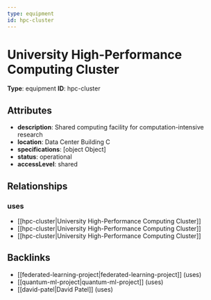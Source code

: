```yaml
---
type: equipment
id: hpc-cluster
---
```


# University High-Performance Computing Cluster

**Type**: equipment
**ID**: hpc-cluster

## Attributes

- **description**: Shared computing facility for computation-intensive research
- **location**: Data Center Building C
- **specifications**: [object Object]
- **status**: operational
- **accessLevel**: shared

## Relationships

### uses

- [[hpc-cluster|University High-Performance Computing Cluster]]
- [[hpc-cluster|University High-Performance Computing Cluster]]
- [[hpc-cluster|University High-Performance Computing Cluster]]

## Backlinks

- [[federated-learning-project|federated-learning-project]] (uses)
- [[quantum-ml-project|quantum-ml-project]] (uses)
- [[david-patel|David Patel]] (uses)

